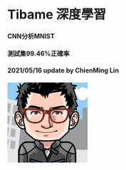 # Tibame 深度學習

#### CNN分析MNIST

#### 測試集99.46%正確率

#### 2021/05/16 update by ChienMing Lin

![image](https://github.com/babymlin/TQC_AI_Licence/blob/main/Q.png?raw=true)











